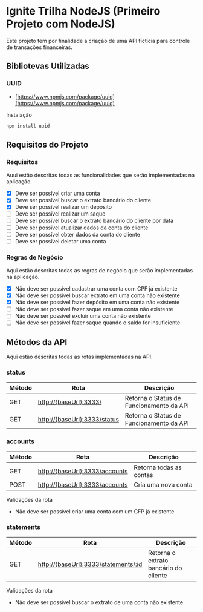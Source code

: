 
# Ignite Trilha NodeJS (Primeiro Projeto com NodeJS)

Este projeto tem por finalidade a criação de uma API fictícia para controle de transações financeiras.

## Bibliotevas Utilizadas

### UUID

- [https://www.npmjs.com/package/uuid](https://www.npmjs.com/package/uuid)

Instalação

```bash
npm install uuid
```

## Requisitos do Projeto

### Requisitos

Auui estão descritas todas as funcionalidades que serão implementadas na aplicação.

- [x] Deve ser possível criar uma conta
- [x] Deve ser possível buscar o extrato bancário do cliente
- [x] Deve ser possível realizar um depósito
- [ ] Deve ser possível realizar um saque
- [ ] Deve ser possível buscar o extrato bancário do cliente por data
- [ ] Deve ser possível atualizar dados da conta do cliente
- [ ] Deve ser possível obter dados da conta do cliente
- [ ] Deve ser possível deletar uma conta

### Regras de Negócio

Aqui estão descritas todas as regras de negócio que serão implementadas na aplicação.

- [x] Não deve ser possível cadastrar uma conta com CPF já existente
- [x] Não deve ser possível buscar extrato em uma conta não existente
- [x] Não deve ser possível fazer depósito em uma conta não existente
- [ ] Não deve ser possível fazer saque em uma conta não existente
- [ ] Não deve ser possível excluir uma conta não existente
- [ ] Não deve ser possível fazer saque quando o saldo for insuficiente

## Métodos da API

Aqui estão descritas todas as rotas implementadas na API.

### status

| Método | Rota | Descrição |
| ------ | ------ | ------ |
| GET | [http://{baseUrl}:3333/](http://{baseUrl}:3333/) | Retorna o Status de Funcionamento da API |
| GET | [http://{baseUrl}:3333/status](http://{baseUrl}:3333/status) | Retorna o Status de Funcionamento da API |

### accounts

| Método | Rota | Descrição |
| ------ | ------ | ------ |
| GET | [http://{baseUrl}:3333/accounts](http://{baseUrl}:3333/accounts) | Retorna todas as contas |
| POST | [http://{baseUrl}:3333/accounts](http://{baseUrl}:3333/accounts) | Cria uma nova conta |

Validações da rota

- Não deve ser possível criar uma conta com um CFP já existente

### statements

| Método | Rota | Descrição |
| ------ | ------ | ------ |
| GET | [http://{baseUrl}:3333/statements/:id](http://{baseUrl}:3333/statements/:id) | Retorna o extrato bancário do cliente |

Validações da rota

- Não deve ser possível buscar o extrato de uma conta não existente
